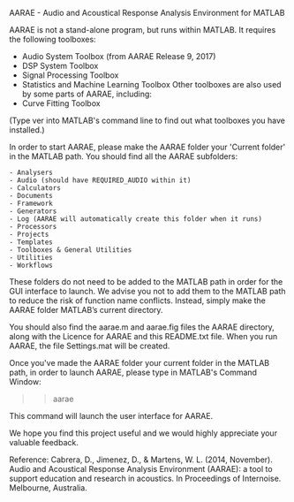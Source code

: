 AARAE - Audio and Acoustical Response Analysis Environment for MATLAB

AARAE is not a stand-alone program, but runs within MATLAB. It requires the
following toolboxes:
* Audio System Toolbox (from AARAE Release 9, 2017)
* DSP System Toolbox
* Signal Processing Toolbox
* Statistics and Machine Learning Toolbox
Other toolboxes are also used by some parts of AARAE, including:
* Curve Fitting Toolbox


(Type ver into MATLAB's command line to find out what toolboxes you have
installed.)

In order to start AARAE, please make the AARAE folder your 'Current folder'
in the MATLAB path. You should find all the AARAE subfolders:

    - Analysers
    - Audio (should have REQUIRED_AUDIO within it)
    - Calculators
    - Documents
    - Framework
    - Generators
    - Log (AARAE will automatically create this folder when it runs)
    - Processors
    - Projects
    - Templates
    - Toolboxes & General Utilities
    - Utilities
    - Workflows

These folders do not need to be added to the MATLAB path in order for the
GUI interface to launch. We advise you not to add them to the MATLAB path 
to reduce the risk of function name conflicts. Instead, simply make the AARAE 
folder MATLAB’s current directory.

You should also find the aarae.m and aarae.fig files the AARAE
directory, along with the Licence for AARAE and this README.txt file. 
When you run AARAE, the file Settings.mat will be created.

Once you've made the AARAE folder your current folder in the MATLAB path,
in order to launch AARAE, please type in MATLAB's Command Window:

>> aarae

This command will launch the user interface for AARAE.

We hope you find this project useful and we would highly appreciate your
valuable feedback.

Reference:
Cabrera, D., Jimenez, D., & Martens, W. L. (2014, November).
Audio and Acoustical Response Analysis Environment (AARAE):
a tool to support education and research in acoustics.
In Proceedings of Internoise. Melbourne, Australia.

